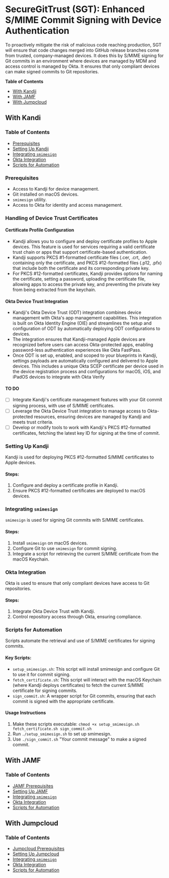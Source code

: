 # SecureGitTrust (SGT): Enhanced S/MIME Commit Signing with Device Authentication

To proactively mitigate the risk of malicious code reaching production, SGT will ensure that code changes merged into GitHub release branches come from trusted, company-managed devices. It does this by S/MIME signing for Git commits in an environment where devices are managed by MDM and access control is managed by Okta. It ensures that only compliant devices can make signed commits to Git repositories.

**Table of Contents**
- [With Kandji](#with-kandji)
- [With JAMF](#with-jamf)
- [With Jumpcloud](#with-jumpcloud)

## With Kandi
### Table of Contents
- [Prerequisites](#prerequisites)
- [Setting Up Kandji](#setting-up-kandji)
- [Integrating `smimesign`](#integrating-smimesign)
- [Okta Integration](#okta-integration)
- [Scripts for Automation](#scripts-for-automation)

### Prerequisites
- Access to Kandji for device management.
- Git installed on macOS devices.
- `smimesign` utility.
- Access to Okta for identity and access management.

### Handling of Device Trust Certificates

#### Certificate Profile Configuration

- Kandji allows you to configure and deploy certificate profiles to Apple devices. This feature is used for services requiring a valid certificate trust chain or apps that support certificate-based authentication​​.
- Kandji supports PKCS #1-formatted certificate files (.cer, .crt, .der) containing only the certificate, and PKCS #12-formatted files (.p12, .pfx) that include both the certificate and its corresponding private key​​.
- For PKCS #12-formatted certificates, Kandji provides options for naming the certificate, setting a password, uploading the certificate file, allowing apps to access the private key, and preventing the private key from being extracted from the keychain​​.

#### Okta Device Trust Integration
- Kandji's Okta Device Trust (ODT) integration combines device management with Okta's app management capabilities. This integration is built on Okta Identity Engine (OIE) and streamlines the setup and configuration of ODT by automatically deploying ODT configurations to devices​​.
- The integration ensures that Kandji-managed Apple devices are recognized before users can access Okta-protected apps, enabling password-less authentication experiences like Okta FastPass​​.
- Once ODT is set up, enabled, and scoped to your blueprints in Kandji, settings payloads are automatically configured and delivered to Apple devices. This includes a unique Okta SCEP certificate per device used in the device registration process and configurations for macOS, iOS, and iPadOS devices to integrate with Okta Verify​

#### TO DO

- [ ] Integrate Kandji's certificate management features with your Git commit signing process, with use of S/MIME certificates.
- [ ] Leverage the Okta Device Trust integration to manage access to Okta-protected resources, ensuring devices are managed by Kandji and meets trust criteria.
- [ ] Develop or modify tools to work with Kandji's PKCS #12-formatted certificates, fetching the latest key ID for signing at the time of commit.

### Setting Up Kandji
Kandji is used for deploying PKCS #12-formatted S/MIME certificates to Apple devices.

#### Steps:
1. Configure and deploy a certificate profile in Kandji.
2. Ensure PKCS #12-formatted certificates are deployed to macOS devices.

### Integrating `smimesign`
`smimesign` is used for signing Git commits with S/MIME certificates.

#### Steps:
1. Install `smimesign` on macOS devices.
2. Configure Git to use `smimesign` for commit signing.
3. Integrate a script for retrieving the current S/MIME certificate from the macOS Keychain.

### Okta Integration
Okta is used to ensure that only compliant devices have access to Git repositories.

#### Steps:
1. Integrate Okta Device Trust with Kandji.
2. Control repository access through Okta, ensuring compliance.

### Scripts for Automation
Scripts automate the retrieval and use of S/MIME certificates for signing commits.

#### Key Scripts:
- `setup_smimesign.sh`: This script will install smimesign and configure Git to use it for commit signing.
- `fetch_certificate.sh`: This script will interact with the macOS Keychain (where Kandji deploys certificates) to fetch the current S/MIME certificate for signing commits.
- `sign_commit.sh`: A wrapper script for Git commits, ensuring that each commit is signed with the appropriate certificate.

#### Usage Instructions

1. Make these scripts executable: `chmod +x setup_smimesign.sh fetch_certificate.sh sign_commit.sh`
2. Run `./setup_smimesign.sh` to set up smimesign.
3. Use `./sign_commit.sh` "Your commit message" to make a signed commit.


## With JAMF
### Table of Contents
- [JAMF Prerequisites](#jamf-prerequisites)
- [Setting Up JAMF](#setting-up-jamf)
- [Integrating `smimesign`](#integrating-smimesign)
- [Okta Integration](#okta-integration)
- [Scripts for Automation](#scripts-for-automation)



## With Jumpcloud
### Table of Contents
- [Jumpcloud Prerequisites](#jumpcloud-prerequisites)
- [Setting Up Jumpcloud](#setting-up-jumpcloud)
- [Integrating `smimesign`](#integrating-smimesign)
- [Okta Integration](#okta-integration)
- [Scripts for Automation](#scripts-for-automation)


